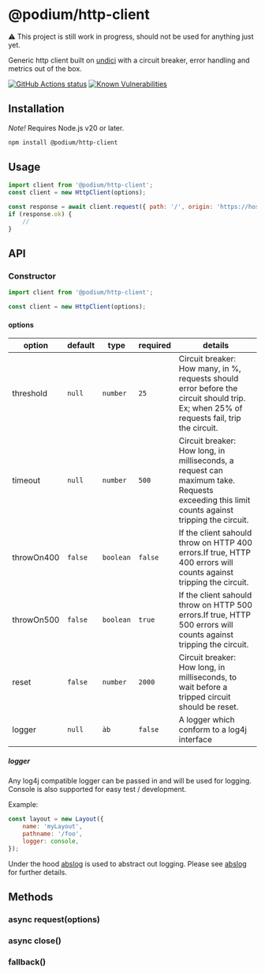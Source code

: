 # @podium/http-client

⚠️ This project is still work in progress, should not be used for anything just yet.

Generic http client built on [undici](undici.nodejs.org/) with a circuit breaker, error handling and metrics out of the box.

[![GitHub Actions status](https://github.com/podium-lib/http-client/workflows/Run%20Lint%20and%20Tests/badge.svg)](https://github.com/podium-lib/layout/actions?query=workflow%3A%22Run+Lint+and+Tests%22)
[![Known Vulnerabilities](https://snyk.io/test/github/podium-lib/http-client/badge.svg)](https://snyk.io/test/github/podium-lib/http-client)

## Installation

*Note!* Requires Node.js v20 or later.

```bash
npm install @podium/http-client
```

## Usage

```js
import client from '@podium/http-client';
const client = new HttpClient(options);

const response = await client.request({ path: '/', origin: 'https://host.domain' })
if (response.ok) {
    //
}
```

## API

### Constructor

```js
import client from '@podium/http-client';

const client = new HttpClient(options);
```

#### options

| option     | default | type      | required | details                                                                                                                                    |
|------------|---------|-----------|----------|--------------------------------------------------------------------------------------------------------------------------------------------|
| threshold  | `null`  | `number`  | `25`     | Circuit breaker: How many, in %, requests should error before the circuit should trip. Ex; when 25% of requests fail, trip the circuit.    |
| timeout    | `null`  | `number`  | `500`    | Circuit breaker: How long, in milliseconds, a request can maximum take. Requests exceeding this limit counts against tripping the circuit. |
| throwOn400 | `false` | `boolean` | `false`  | If the client sahould throw on HTTP 400 errors.If true, HTTP 400 errors will counts against tripping the circuit.                          |
| throwOn500 | `false` | `boolean` | `true`   | If the client sahould throw on HTTP 500 errors.If true, HTTP 500 errors will counts against tripping the circuit.                          |
| reset      | `false` | `number`  | `2000`   | Circuit breaker: How long, in milliseconds, to wait before a tripped circuit should be reset.                                              |
| logger     | `null`  | `àb`      | `false`  | A logger which conform to a log4j interface                                                                                                |


##### logger

Any log4j compatible logger can be passed in and will be used for logging.
Console is also supported for easy test / development.

Example:

```js
const layout = new Layout({
    name: 'myLayout',
    pathname: '/foo',
    logger: console,
});
```

Under the hood [abslog] is used to abstract out logging. Please see [abslog] for
further details.


## Methods

### async request(options)
### async close()
### fallback()


[@metrics/metric]: https://github.com/metrics-js/metric '@metrics/metric'
[abslog]: https://github.com/trygve-lie/abslog 'abslog'

